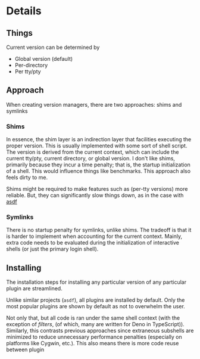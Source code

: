 # Details

## Things

Current version can be determined by

- Global version (default)
- Per-directory
- Per tty/pty

## Approach

When creating version managers, there are two approaches: shims and symlinks

### Shims

In essence, the shim layer is an indirection layer that facilities executing the proper version. This is usually implemented with some sort of shell script. The version is derived from the current context, which can include the current tty/pty, current directory, or global version. I don't like shims, primarily because they incur a time penalty; that is, the startup initialization of a shell. This would influence things like benchmarks. This approach also feels dirty to me.

Shims might be required to make features such as (per-tty versions) more reliable. But, they can significantly slow things down, as in the case with [asdf](https://github.com/asdf-vm/asdf/issues/290)

### Symlinks

There is no startup penalty for symlinks, unlike shims. The tradeoff is that it is harder to implement when accounting for the current context. Mainly, extra code needs to be evaluated during the initialization of interactive shells (or just the primary login shell).

## Installing

The installation steps for installing any particular version of any particular plugin are streamlined.

Unlike similar projects (`asdf`), all plugins are installed by default. Only the most popular plugins are shown by default as not to overwhelm the user.

Not only that, but all code is ran under the same shell context (with the exception of _filters_, (of which, many are written for Deno in TypeScript)). Similarly, this contrasts previous approaches since extraneous subshells are minimized to reduce unnecessary performance penalties (especially on platforms like Cygwin, etc.). This also means there is more code reuse between plugin
